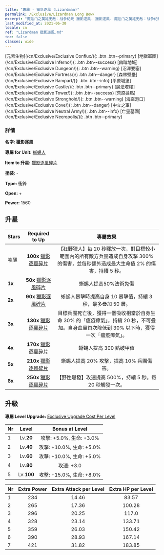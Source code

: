 ```yaml
---
title: "專屬 - 獵影逐風 (Lizardman)"
permalink: /Exclusive/Lizardman Long Bow/
excerpt: "魔法门之英雄无敌：战争纪元 獵影逐風. 獵影逐風. 魔法门之英雄无敌：战争纪元 專屬 獵影逐風. 蜥蜴人 專屬."
last_modified_at: 2021-06-30
locale: cn
ref: "Lizardman 獵影逐風.md"
toc: false
classes: wide
---
```

 [元素生物](/cn/Exclusive/Exclusive Conflux/){: .btn .btn--primary} [地獄軍團](/cn/Exclusive/Exclusive Inferno/){: .btn .btn--success} [幽暗地城](/cn/Exclusive/Exclusive Dungeon/){: .btn .btn--warning} [沼澤要塞](/cn/Exclusive/Exclusive Fortress/){: .btn .btn--danger} [森林壁壘](/cn/Exclusive/Exclusive Rampart/){: .btn .btn--info} [平原城堡](/cn/Exclusive/Exclusive Castle/){: .btn .btn--primary} [魔法塔樓](/cn/Exclusive/Exclusive Tower/){: .btn .btn--success} [荒原據點](/cn/Exclusive/Exclusive Stronghold/){: .btn .btn--warning} [海盜港口](/cn/Exclusive/Exclusive Cove/){: .btn .btn--danger} [中立之軍](/cn/Exclusive/Exclusive Neutral Army/){: .btn .btn--info} [亡靈墓園](/cn/Exclusive/Exclusive Necropolis/){: .btn .btn--primary} 

### 詳情
 **名字: 獵影逐風** 

 **專屬 for Unit:** [蜥蜴人](/cn/units/Lizardman/) 

 **Item to 升星:** [獵影逐風碎片](/cn/Items/con_914/)

 **塗裝:** -

 **Type:** 衝鋒

 **Open:** +

 **Power:** 1560

## 升星

  |     Stars    |  Required to Up | 專屬效果 |
  |:-------------|:---------------:|:---------------:|
  |  喚醒  | **100x** [獵影逐風碎片](/cn/Items/con_914/) | 【狂野獵人】每 20 秒釋放一次，對目標較小範圍內的所有敵方兵團造成自身攻擊 300% 的傷害，並每秒額外造成最大生命值 2% 的傷害，持續 5 秒。 |
  | **1x** <i class="fas fa-star"/> | **50x** [獵影逐風碎片](/cn/Items/con_914/) | 蜥蜴人提高50%法術免傷 |
  | **2x** <i class="fas fa-star"/> | **90x** [獵影逐風碎片](/cn/Items/con_914/) | 蜥蜴人暴擊時提高自身 10 暴擊值，持續 3 秒，最多疊加 50 層。 |
  | **3x** <i class="fas fa-star"/> | **130x** [獵影逐風碎片](/cn/Items/con_914/) | 目標兵團死亡後，獲得一個吸收相當於自身生命 30% 的「瘟疫瘴氣」，持續 20 秒，不可疊加。自身血量首次降低到 30% 以下時，獲得一次「瘟疫瘴氣」。 |
  | **4x** <i class="fas fa-star"/> | **170x** [獵影逐風碎片](/cn/Items/con_914/) | 蜥蜴人提高 300 點破甲值 |
  | **5x** <i class="fas fa-star"/> | **210x** [獵影逐風碎片](/cn/Items/con_914/) | 蜥蜴人提高 20% 攻擊，提高 10% 兵團傷害。 |
  | **6x** <i class="fas fa-star"/> | **250x** [獵影逐風碎片](/cn/Items/con_914/) | 【野性爆發】攻速提高 500%，持續 5 秒。每 20 秒觸發一次。 |


## 升級
 **專屬 Level Upgrade:** [Exclusive Upgrade Cost Per Level](/Exclusive/ExclusiveUpgradeCostPerLevel/)

  |  Nr  |   Level  | Bonus at Level |
  |:-----|:--------:|:--------------:|
  | 1 | Lv.**20** | 攻擊: +5.0%, 生命: +3.0% |
  | 2 | Lv.**40** | 攻擊: +10.0%, 生命: +5.0% |
  | 3 | Lv.**60** | 攻擊: +10.0%, 生命: +5.0% |
  | 4 | Lv.**80** | 攻速: +3.0 |
  | 5 | Lv.**100** | 攻擊: +15.0%, 生命: +8.0% |


  |  Nr  |  Extra Power | Extra Attack per Level | Extra HP per Level |
  |:-----|:--------:|:--------:|:--------:|
  | 1 | 234 | 14.46 | 83.57 |
  | 2 | 265 | 17.36 | 100.28 |
  | 3 | 296 | 20.25 | 117.0 |
  | 4 | 328 | 23.14 | 133.71 |
  | 5 | 359 | 26.03 | 150.42 |
  | 6 | 390 | 28.93 | 167.14 |
  | 7 | 421 | 31.82 | 183.85 |


